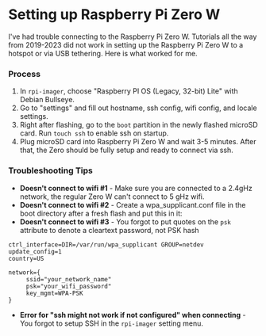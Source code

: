# Setting up Raspberry Pi Zero W
I've had trouble connecting to the Raspberry Pi Zero W. Tutorials all the way from 2019-2023 did not work in setting up the Raspberry Pi Zero W to a hotspot or via USB tethering. Here is what worked for me. 

### Process
1. In `rpi-imager`, choose "Raspberry PI OS (Legacy, 32-bit) Lite" with Debian Bullseye. 
2. Go to "settings" and fill out hostname, ssh config, wifi config, and locale settings.
3. Right after flashing, go to the `boot` partition in the newly flashed microSD card. Run `touch ssh` to enable ssh on startup. 
4. Plug microSD card into Raspberry Pi Zero W and wait 3-5 minutes. After that, the Zero should be fully setup and ready to connect via ssh.


### Troubleshooting Tips
* **Doesn't connect to wifi #1** - Make sure you are connected to a 2.4gHz network, the regular Zero W can't connect to 5 gHz wifi. 
* **Doesn't connect to wifi #2** - Create a wpa_supplicant.conf file in the boot directory after a fresh flash and put this in it:
* **Doesn't connect to wifi #3** - You forgot to put quotes on the `psk` attribute to denote a cleartext password, not PSK hash

```
ctrl_interface=DIR=/var/run/wpa_supplicant GROUP=netdev
update_config=1
country=US

network={
     ssid="your_network_name"
     psk="your_wifi_password"
     key_mgmt=WPA-PSK
}
```

* **Error for "ssh might not work if not configured" when connecting** - You forgot to setup SSH in the `rpi-imager` setting menu. 
